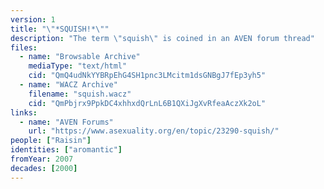 ```yaml
---
version: 1
title: "\"*SQUISH!*\""
description: "The term \"squish\" is coined in an AVEN forum thread"
files:
  - name: "Browsable Archive"
    mediaType: "text/html"
    cid: "QmQ4udNkYYBRpEhG4SH1pnc3LMcitm1dsGNBgJ7fEp3yh5"
  - name: "WACZ Archive"
    filename: "squish.wacz"
    cid: "QmPbjrx9PpkDC4xhhxdQrLnL6B1QXiJgXvRfeaAczXk2oL"
links:
  - name: "AVEN Forums"
    url: "https://www.asexuality.org/en/topic/23290-squish/"
people: ["Raisin"]
identities: ["aromantic"]
fromYear: 2007
decades: [2000]
---
```

